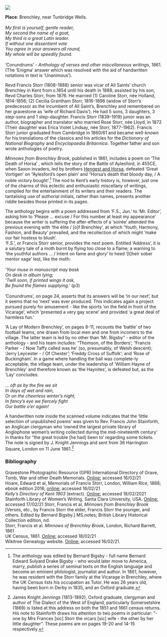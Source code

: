 <a href="https://dev.visual-essays.app"><img src="https://dev-visual-essays.netlify.app/images/ve-button.png"></a> 
<param ve-config title="Francis Storr the Elder and Younger" author="Jacqui Stamp" layout="vtl" banner="/images/banners/19c.jpg">

<param ve-entity eid="Q2197855" aliases="Brenchley">
<param ve-entity eid="Q793057" aliases="Aylesford">

**Place**: Brenchley, near Tunbridge Wells.       
<br>
_My first is yourself, gentle reader,   
My second the name of a goat,   
My third is a great Latin leader.   
If without one dissentient vote   
You agree in your answers all round,   
My whole will be speedily found._   
<br>
‘Conundrums’ - _Anthology of verses and other miscellaneous writings_, 1861. (The ‘Enigma’ answer which was resolved with the aid of handwritten notations in text is ‘Unanimous’).
<param ve-image url="https://upload.wikimedia.org/wikipedia/commons/4/4b/Lych_gate%2C_All_Saints%2C_Brenchley._-_geograph.org.uk_-_768719.jpg" label="Lych gate, All Saints, Brenchley, Kent" attribution="Nigel Chadwick, CC BY-SA 2.0, via Wikimedia Commons">

Revd Francis Storr (1808-1888) senior was vicar of All Saints’ church Brenchley in Kent from c.1854 until his death in 1888, assisted by his son, Revd Charles Storr, from 1876. He married (1) Caroline Storr, née Holland, 1814-1856; (2) Cecilia Grantham Storr, 1816-1896 (widow of Storr’s predecessor as the incumbent of All Saint’s, Brenchley and remembered on her gravestone as ‘wife of Richard Davis’). He had 5 sons, 3 daughters, 3 step-sons and 1 step-daughter. Francis Storr (1839-1919) junior was an author, biographer and translator who married Rose Storr, née Lloyd, in 1872 (Their daughter was Erica Violet Lindsay, née Storr, 1877-1962). Francis Storr junior graduated from Cambridge in 1860/61 and became well-known for his translations of the classics and his articles for the _Dictionary of National Biography_ and _Encyclopaedia Britannica_. 
Together father and son wrote anthologies of poetry.
<param ve-image url="https://upload.wikimedia.org/wikipedia/commons/5/58/All_Saints%2C_Brenchley%2C_Kent_-_geograph.org.uk_-_323900.jpg" label="All Saints, Brenchley, Kent"  attribution="John Salmon">

_Minnows from Brenchley Brook_, published in 1861,  includes a poem on ‘The Death of Horsa’ , which tells the story of the Battle of Aylesford, in 455CE, when Saxon invaders, led by brothers [Hengest and Horsa](/medieval/hengestandhorsa), defeated ‘Great Vortigen’ on “Aylesford’s open plain’ and “Horsa’s death that bloody day, / A noble victory bought’.[^ref1]  The nod to Kent’s early history is, however, just one of the charms of this eclectic and enthusiastic miscellany of writings, compiled for the entertainment of its writers and their readers. The tantalising use of authorial initials, rather than names, presents another riddle besides those printed in its pages.
<param ve-image url="https://upload.wikimedia.org/wikipedia/commons/d/d3/Aylesford%2C_Kent_11.jpg" label=Aylesford, Kent" attribution="Simon Burchell, CC BY-SA 4.0, via Wikimedia Commons">

The anthology begins with a poem addressed from ‘F.S., Jun.’ to ‘Mr. Editor’, asking him to ‘Please … excuse / For this number at least my appearance’ because the writer is suffering the after-effects of a ‘soirée’ attended the previous evening with ‘the élite / [o]f Brenchley’, at which ‘Youth, Harmony, Fashion, and Beauty’ prevailed, and the recollection of which might ‘make our fair hostess to blush’. 
<br>
‘F.S.’, or Francis Storr senior, provides the next poem. Entitled ‘Address’, it is a salutary tale of a moth burnt by flying too close to a flame; a warning to ‘the youthful authors … / Intent on fame and glory’ to heed ‘[t]heir sober mentor sage’ lest, like the moth:   
<br>
_‘Your muse in manuscript may bask   
On desk in album lying;   
’Twill soon, if printed wings it ask,    
Be found the flames supplying.’_ (p3)   
<br>
’Conundrums’, on page 24, asserts that its answers will be ‘in our next’, but it seems that no ‘next’ was ever produced. This indicates again a project pursued purely for amusement - like the sports ‘on the field in front of the Vicarage’, which ‘presented a very gay scene’ and provided ‘a great deal of harmless fun.’  

‘A Lay of Modern Brenchley’, on pages 8-11, recounts the ‘battle’ of two football teams, one drawn from local men and one from incomers to the village. The latter team is led by no other than ‘Mr. Bigsby” - editor of the anthology - and his team includes: “Thomson, of the Borders’; “Francis Parker - / Now Taffy called was he’ (so, presumably, of Welsh descent); ‘Jerry Leycester - / Of Chester’; ‘Freddy Cross of Suffolk’; and ‘Rose of Buckingham’. In a game where handling the ball was complete-ly acceptable, the village team, under the leadership of ‘William Hayne of Brenchley’ and therefore known as ‘the Haynites’, is defeated but, as the ‘Lay’ concludes:   
<br>
… _oft as by the fire we sit   
In days of wet and rain,   
Or on the cheerless winter’s night,   
In fancy’s eye we fiercely fight   
Our battle o’er again!_  

A handwritten note inside the scanned volume indicates that the ‘little selection of unpublished poems’ was given to Rev. Francis John Stainforth, an Anglican clergyman who ‘owned the largest private library of Anglophone women’s writing collected during the mid-nineteenth century’ in thanks for “the great trouble [he had] been to’ regarding some tickets. The note is signed by J. Knight Jennings and sent from 36 Harrington Square, London on 11 June 1861.[^ref2]

### Bibliography

Gravestone Photographic Resource (GPR) International Directory of Grave, Tomb, War and other Death Memorials. [Online:](https://www.gravestonephotos.com/search/fullnamesearch.php) accessed 16/02/21    
Hoare, Edward et al, Memorials of Francis Storr, London, William Rice, 1888; ebook edition 2016; [online:](https:/www.gutenberg.org/files/52768/52768-h/52768-h.htm) accessed 16/02/21   
_Kelly’s Directory of Kent 1903_ (extract). [Online:](https://forebears.io/england/kent/brenchley/matfield) accessed 18/02/2021 Stainforth Library of Women’s Writing, Santa Clara University, USA. [Online:](https://www.stainforth.scu.edu) accessed 17/02/21
Storr, Francis et al, _Minnows from Brenchley Brook_ [Verses, etc., by Francis Storr the elder, Francis Storr the younger, and others. Edited by Bernard Bigsby.] MS.notes; British Library Historical Collection edition, nd.   
Storr, Francis et al. _Minnows of Brenchley Brook_, London, Richard Barrett, 1861   
UK Census, 1861. [Online:](https://ancestry.co.uk) accessed 18/02/21   
Wikitree Genealogy website. [Online:](https://www.wikitree.com/wiki/Storr-213) accessed 16/02/21.   
<param ve-image url="https://upload.wikimedia.org/wikipedia/commons/2/2e/All_Saint%27s_Church%2C_Brenchley_-_geograph.org.uk_-_1274895.jpg" label="All Saint's Church, Brenchley" attribution="Nigel Chadwick, CC BY-SA 2.0, via Wikimedia Commons">

[^ref1]: The anthology was edited by Bernard Bigsby - full name Bernard Edward Sulyard Drake Bigsby - who would later move to America, marry, publish a series of seminal texts on the English language and become an eminent philologist, journalist and author. In 1861, however, he was resident with the Storr family at the Vicarage in Brenchley, where the UK Census lists his occupation as Tutor. He was 26 years old, having been born in Derby in 1835, and an Oxford graduate.
[^ref2]: James Knight Jennings (1813-1892), Oxford graduate, clergyman and author of The Dialect of the West of England, particularly Somersetshire (1869) is listed at this address on both the 1851 and 1861 census returns. His note to Stainforth draws his attention to two poems in particular: “- one by Mrs Frances [sic] Storr the vicars [sic] wife - the other by her little daughter”.  These poems are on pages 19-20 and 14-15 respectively.

